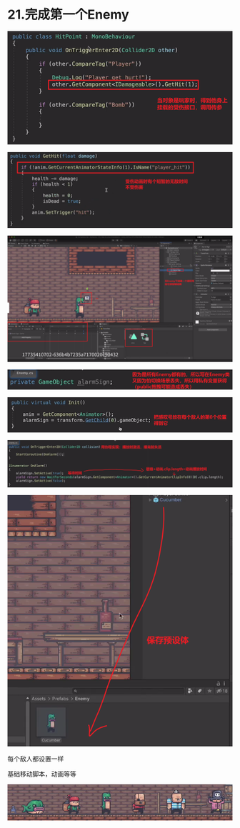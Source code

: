 # 21.完成第一个Enemy

![b3ca66cfc3f5049fe1ea13128b681dcb.png](image/b3ca66cfc3f5049fe1ea13128b681dcb.png)

![b9fcf755485e6693118bd350059cdcb8.png](image/b9fcf755485e6693118bd350059cdcb8.png)

![38d322519ff043283031e3bd13f75907.png](image/38d322519ff043283031e3bd13f75907.png)

![a6b722318d429842505ebb9ba9e6d87f.png](image/a6b722318d429842505ebb9ba9e6d87f.png)

![8c63696c7bd414a864c73a8cb2dd5353.png](image/8c63696c7bd414a864c73a8cb2dd5353.png)

![90f987618bbcd38d8967f2e7d1d71ee7.png](image/90f987618bbcd38d8967f2e7d1d71ee7.png)

![cb53775bbd64519878e73a8d19d443e6.png](image/cb53775bbd64519878e73a8d19d443e6.png)

每个敌人都设置一样

基础移动脚本，动画等等

![8ac4fbe385c2244a2ee793c1cd7fc207.png](image/8ac4fbe385c2244a2ee793c1cd7fc207.png)
